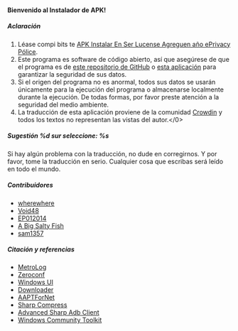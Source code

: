 #### Bienvenido al Instalador de APK!

##### Aclaración
1. Léase compi bits te [APK Instalar En Ser Lucense Agreguen año ePrivacy Pólice](https://github.com/Paving-Base/APK-Installer/blob/main/Privacy.md).
2. Este programa es software de código abierto, así que asegúrese de que el programa es de [este repositorio de GitHub](https://github.com/Paving-Base/APK-Installer) o [esta aplicación](https://www.microsoft.com/store/apps/9P2JFQ43FPPG) para garantizar la seguridad de sus datos.
3. Si el origen del programa no es anormal, todos sus datos se usarán únicamente para la ejecución del programa o almacenarse localmente durante la ejecución. De todas formas, por favor preste atención a la seguridad del medio ambiente.
4. La traducción de esta aplicación proviene de la comunidad [Crowdin](https://crowdin.com/project/APKInstaller "Crowdin") y todos los textos no representan las vistas del autor.</0>

##### Sugestión %d sur seleccione: %s
[ ](https://crowdin.com/project/APKInstaller "Crowdin") Si hay algún problema con la traducción, no dude en corregirnos. Y por favor, tome la traducción en serio. Cualquier cosa que escribas será leído en todo el mundo.

##### Contribuidores
- [wherewhere](https://github.com/wherewhere)
- [Void48](https://github.com/Void48)
- [EP012014](https://github.com/EP012014)
- [A Big Salty Fish](https://github.com/bigsaltyfishes)
- [sam1357](https://github.com/sam1357)

##### Citación y referencias
- [MetroLog](https://github.com/roubachof/MetroLog "MetroLog")
- [Zeroconf](https://github.com/novotnyllc/Zeroconf "Zeroconf")
- [Windows UI](https://github.com/microsoft/microsoft-ui-xaml "Windows UI")
- [Downloader](https://github.com/bezzad/Downloader "Downloader")
- [AAPTForNet](https://github.com/canheo136/QuickLook.Plugin.ApkViewer "AAPTForNet")
- [Sharp Compress](https://github.com/adamhathcock/sharpcompress "Sharp Compress")
- [Advanced Sharp Adb Client](https://github.com/yungd1plomat/AdvancedSharpAdbClient "Advanced Sharp Adb Client")
- [Windows Community Toolkit](https://github.com/CommunityToolkit/WindowsCommunityToolkit "Windows Community Toolkit")